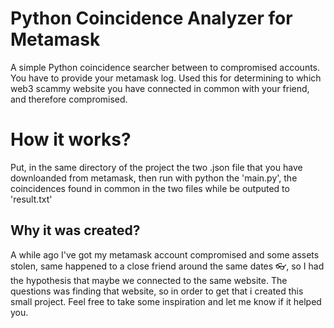 # Python Coincidence Analyzer for Metamask
A simple Python coincidence searcher between to compromised accounts. You have to provide your metamask log.
Used this for determining to which web3 scammy website you have connected in common with your friend, and therefore compromised.

# How it works?
Put, in the same directory of the project the two .json file that you have downloanded from metamask,
then run with python the 'main.py', the coincidences found in common in the two files while be 
outputed to 'result.txt'

## Why it was created?
A while ago I've got my metamask account compromised and some assets stolen, same happened to a close friend around the same dates 👓, so I had the hypothesis that 
maybe we connected to the same website. The questions was finding that website, so in order to get that i created this small project. Feel free to take some inspiration and let me know if it helped you.

